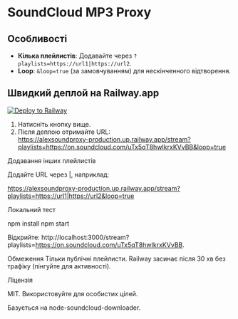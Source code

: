 # SoundCloud MP3 Proxy


## Особливості
- **Кілька плейлистів**: Додавайте через `?playlists=https://url1|https://url2`.
- **Loop**: `&loop=true` (за замовчуванням) для нескінченного відтворення.


## Швидкий деплой на Railway.app
[![Deploy to Railway](https://railway.app/button.svg)](https://railway.app/new?template=https://github.com/OleksandrDernoviy/AlexSoundProxy)

1. Натисніть кнопку вище.
2. Після деплою отримайте URL:  
https://alexsoundproxy-production.up.railway.app/stream?playlists=https://on.soundcloud.com/uTx5qT8hwIkrxKVvBB&loop=true

Додавання інших плейлистів

Додайте URL через |, наприклад:

https://alexsoundproxy-production.up.railway.app/stream?playlists=https://url1|https://url2&loop=true

Локальний тест

npm install
npm start

Відкрийте: http://localhost:3000/stream?playlists=https://on.soundcloud.com/uTx5qT8hwIkrxKVvBB.

Обмеження
Тільки публічні плейлисти.
Railway засинає після 30 хв без трафіку (пінгуйте для активності).

Ліцензія

MIT. Використовуйте для особистих цілей.

Базується на node-soundcloud-downloader.
